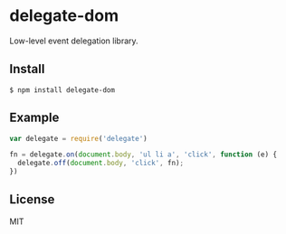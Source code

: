
# delegate-dom

  Low-level event delegation library.

## Install

    $ npm install delegate-dom

## Example

```js
var delegate = require('delegate')

fn = delegate.on(document.body, 'ul li a', 'click', function (e) {
  delegate.off(document.body, 'click', fn);
})
```

## License

  MIT
